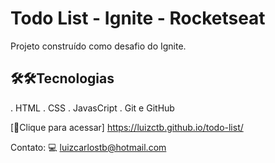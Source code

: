 # Todo List - Ignite - Rocketseat

Projeto construído como desafio do Ignite.

## 🛠️🛠️Tecnologias
. HTML
. CSS
. JavasCript
. Git e GitHub

[🔗Clique para acessar] https://luizctb.github.io/todo-list/

Contato: 💻
luizcarlostb@hotmail.com